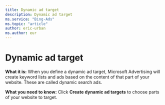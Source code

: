 ```yaml
---
title: Dynamic ad target
description: Dynamic ad target
ms.service: "Bing-Ads"
ms.topic: "article"
author: eric-urban
ms.author: eur
---
```


# Dynamic ad target

**What it is:** When you define a dynamic ad target, Microsoft Advertising will create keyword lists and ads based on the content of that part of your website. These are called dynamic search ads.

**What you need to know:** Click **Create dynamic ad targets** to choose parts of your website to target.


